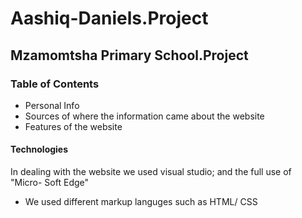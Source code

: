 # Aashiq-Daniels.Project

## Mzamomtsha Primary School.Project 
 
### Table of Contents
 - Personal Info
 - Sources of where the information came about the website
 - Features of the website
 
#### Technologies
 In dealing with the website we used visual studio; and the full use of "Micro- Soft Edge"
 - We used different markup languges such as HTML/ CSS
 
 

